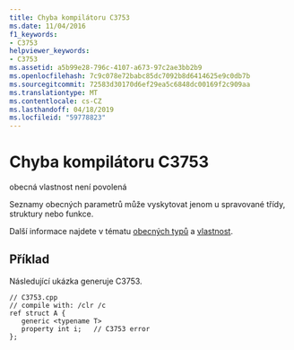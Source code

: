 ```yaml
---
title: Chyba kompilátoru C3753
ms.date: 11/04/2016
f1_keywords:
- C3753
helpviewer_keywords:
- C3753
ms.assetid: a5b99e28-796c-4107-a673-97c2ae3bb2b9
ms.openlocfilehash: 7c9c078e72babc85dc7092b8d6414625e9c0db7b
ms.sourcegitcommit: 72583d30170d6ef29ea5c6848dc00169f2c909aa
ms.translationtype: MT
ms.contentlocale: cs-CZ
ms.lasthandoff: 04/18/2019
ms.locfileid: "59778823"
---
```

# <a name="compiler-error-c3753"></a>Chyba kompilátoru C3753

obecná vlastnost není povolená

Seznamy obecných parametrů může vyskytovat jenom u spravované třídy, struktury nebo funkce.

Další informace najdete v tématu [obecných typů](../../extensions/generics-cpp-component-extensions.md) a [vlastnost](../../extensions/property-cpp-component-extensions.md).

## <a name="example"></a>Příklad

Následující ukázka generuje C3753.

```
// C3753.cpp
// compile with: /clr /c
ref struct A {
   generic <typename T>
   property int i;   // C3753 error
};
```